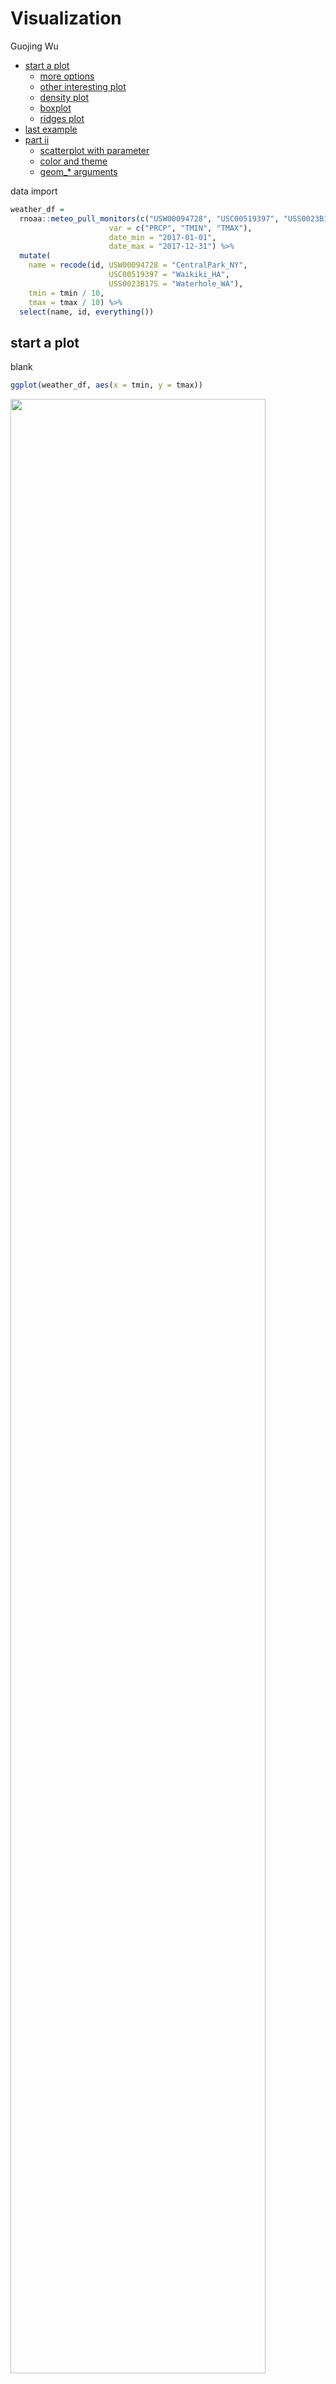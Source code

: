 Visualization
================
Guojing Wu

-   [start a plot](#start-a-plot)
    -   [more options](#more-options)
    -   [other interesting plot](#other-interesting-plot)
    -   [density plot](#density-plot)
    -   [boxplot](#boxplot)
    -   [ridges plot](#ridges-plot)
-   [last example](#last-example)
-   [part ii](#part-ii)
    -   [scatterplot with parameter](#scatterplot-with-parameter)
    -   [color and theme](#color-and-theme)
    -   [geom\_\* arguments](#geom_-arguments)

data import

``` r
weather_df = 
  rnoaa::meteo_pull_monitors(c("USW00094728", "USC00519397", "USS0023B17S"),
                      var = c("PRCP", "TMIN", "TMAX"), 
                      date_min = "2017-01-01",
                      date_max = "2017-12-31") %>%
  mutate(
    name = recode(id, USW00094728 = "CentralPark_NY", 
                      USC00519397 = "Waikiki_HA",
                      USS0023B17S = "Waterhole_WA"),
    tmin = tmin / 10,
    tmax = tmax / 10) %>%
  select(name, id, everything())
```

start a plot
------------

blank

``` r
ggplot(weather_df, aes(x = tmin, y = tmax))
```

<img src="Visualization_files/figure-markdown_github/unnamed-chunk-1-1.png" width="90%" />

scatterplot

``` r
ggplot(weather_df, aes(x = tmin, y = tmax)) +
  geom_point()
```

    ## Warning: Removed 15 rows containing missing values (geom_point).

<img src="Visualization_files/figure-markdown_github/unnamed-chunk-2-1.png" width="90%" />

filter

``` r
weather_df %>%
  filter(name == "CentralPark_NY") %>%
  ggplot(aes(x = tmin, y = tmax)) +
  geom_point()
```

<img src="Visualization_files/figure-markdown_github/unnamed-chunk-3-1.png" width="90%" />

or just save it into a variable

``` r
weather_sp = 
  ggplot(weather_df, aes(x = tmin, y = tmax)) +
  geom_point()
```

### more options

color

``` r
ggplot(weather_df, aes(x = tmin, y = tmax)) +
  geom_point(aes(color = name))
```

    ## Warning: Removed 15 rows containing missing values (geom_point).

<img src="Visualization_files/figure-markdown_github/unnamed-chunk-5-1.png" width="90%" />

add a geom

``` r
ggplot(weather_df, aes(x = tmin, y = tmax)) +
  geom_point(aes(color = name)) +
  geom_smooth(se = FALSE)
```

    ## `geom_smooth()` using method = 'gam' and formula 'y ~ s(x, bs = "cs")'

    ## Warning: Removed 15 rows containing non-finite values (stat_smooth).

    ## Warning: Removed 15 rows containing missing values (geom_point).

<img src="Visualization_files/figure-markdown_github/unnamed-chunk-6-1.png" width="90%" />

make it transparent

``` r
ggplot(weather_df, aes(x = tmin, y = tmax)) +
  geom_point(aes(color = name, alpha = 0.4)) +
  geom_smooth(se = FALSE)
```

    ## `geom_smooth()` using method = 'gam' and formula 'y ~ s(x, bs = "cs")'

    ## Warning: Removed 15 rows containing non-finite values (stat_smooth).

    ## Warning: Removed 15 rows containing missing values (geom_point).

<img src="Visualization_files/figure-markdown_github/unnamed-chunk-7-1.png" width="90%" />

so what will happen if I put color parameters in ggplot()? It became a global parameter

``` r
ggplot(weather_df, aes(x = tmin, y = tmax, color = name)) +
  geom_point() +
  geom_smooth(se = FALSE)
```

    ## `geom_smooth()` using method = 'loess' and formula 'y ~ x'

    ## Warning: Removed 15 rows containing non-finite values (stat_smooth).

    ## Warning: Removed 15 rows containing missing values (geom_point).

<img src="Visualization_files/figure-markdown_github/unnamed-chunk-8-1.png" width="90%" />

now we seperate the plot into different facets according to name

``` r
ggplot(weather_df, aes(x = tmin, y = tmax, color = name)) +
  geom_point() +
  geom_smooth(se = FALSE) +
  facet_grid( ~ name)
```

    ## `geom_smooth()` using method = 'loess' and formula 'y ~ x'

    ## Warning: Removed 15 rows containing non-finite values (stat_smooth).

    ## Warning: Removed 15 rows containing missing values (geom_point).

<img src="Visualization_files/figure-markdown_github/unnamed-chunk-9-1.png" width="90%" />

### other interesting plot

``` r
ggplot(weather_df, aes(x = date, y = tmax)) +
  geom_point(aes(color = name))
```

    ## Warning: Removed 3 rows containing missing values (geom_point).

<img src="Visualization_files/figure-markdown_github/unnamed-chunk-10-1.png" width="90%" />

using line instead

``` r
ggplot(weather_df, aes(x = date, y = tmax)) +
  geom_line(aes(color = name))
```

<img src="Visualization_files/figure-markdown_github/unnamed-chunk-11-1.png" width="90%" />

seperate them

``` r
ggplot(weather_df, aes(x = date, y = tmax, color = name)) +
  geom_point() +
  geom_smooth(se = FALSE) +
  facet_grid( ~ name)
```

    ## `geom_smooth()` using method = 'loess' and formula 'y ~ x'

    ## Warning: Removed 3 rows containing non-finite values (stat_smooth).

    ## Warning: Removed 3 rows containing missing values (geom_point).

<img src="Visualization_files/figure-markdown_github/unnamed-chunk-12-1.png" width="90%" />

if you put color parameters into aes(), and "blue" doesn't exist, it'll just create another variable "color" and make every term equals to "blue"

``` r
ggplot(weather_df) + geom_point(aes(x = tmax, y = tmin), color = "blue")
```

    ## Warning: Removed 15 rows containing missing values (geom_point).

<img src="Visualization_files/figure-markdown_github/unnamed-chunk-13-1.png" width="90%" />

``` r
ggplot(weather_df) + geom_point(aes(x = tmax, y = tmin, color = "blue"))
```

    ## Warning: Removed 15 rows containing missing values (geom_point).

<img src="Visualization_files/figure-markdown_github/unnamed-chunk-13-2.png" width="90%" />

### density plot

``` r
ggplot(weather_df, aes(x = tmin, fill = name)) +
  geom_density(alpha = 0.4)
```

    ## Warning: Removed 15 rows containing non-finite values (stat_density).

<img src="Visualization_files/figure-markdown_github/unnamed-chunk-14-1.png" width="90%" />

### boxplot

``` r
ggplot(weather_df, aes(x = name, y = tmax)) +
  geom_boxplot()
```

    ## Warning: Removed 3 rows containing non-finite values (stat_boxplot).

<img src="Visualization_files/figure-markdown_github/unnamed-chunk-15-1.png" width="90%" />

### ridges plot

``` r
ggplot(weather_df, aes(x = tmax, y = name)) +
  geom_density_ridges(scale = 0.5)
```

    ## Picking joint bandwidth of 1.84

    ## Warning: Removed 3 rows containing non-finite values (stat_density_ridges).

<img src="Visualization_files/figure-markdown_github/unnamed-chunk-16-1.png" width="90%" />

last example
------------

make a bunch of plot

``` r
ggplot(weather_df, aes(y = prcp, x = name)) +
  geom_boxplot()
```

    ## Warning: Removed 3 rows containing non-finite values (stat_boxplot).

<img src="Visualization_files/figure-markdown_github/unnamed-chunk-17-1.png" width="90%" />

``` r
ggplot(weather_df, aes(y = prcp, x = name)) +
  geom_violin()
```

    ## Warning: Removed 3 rows containing non-finite values (stat_ydensity).

<img src="Visualization_files/figure-markdown_github/unnamed-chunk-18-1.png" width="90%" />

``` r
weather_df %>%
  filter(prcp < 100) %>%
  ggplot(aes(y = prcp, x = name)) +
  geom_boxplot()
```

<img src="Visualization_files/figure-markdown_github/unnamed-chunk-19-1.png" width="90%" />

part ii
-------

### scatterplot with parameter

``` r
ggplot(weather_df, aes(x = tmin, y = tmax)) + 
  geom_point(aes(color = name), alpha = .5) + 
  labs(
    title = "Temperature plot",
    x = "Minimum daily temperature (C)",
    y = "Maxiumum daily temperature (C)",
    caption = "Data from the rnoaa package"
  )
```

    ## Warning: Removed 15 rows containing missing values (geom_point).

<img src="Visualization_files/figure-markdown_github/unnamed-chunk-20-1.png" width="90%" />

tick makrs and labels (not that x is continuous here)

``` r
ggplot(weather_df, aes(x = tmin, y = tmax)) + 
  geom_point(aes(color = name), alpha = .5) + 
  labs(
    title = "Temperature plot",
    x = "Minimum daily temperature (C)",
    y = "Maxiumum daily temperature (C)",
    caption = "Data from the rnoaa package"
  ) + 
  scale_x_continuous(breaks = c(-15, 0, 15), 
                     labels = c("-15º C", "0º C", "15º C")
  ) +
  scale_y_continuous(
    position = "right", 
    trans = "sqrt"
  )
```

    ## Warning in self$trans$transform(x): 产生了NaNs

    ## Warning: Transformation introduced infinite values in continuous y-axis

    ## Warning: Removed 90 rows containing missing values (geom_point).

<img src="Visualization_files/figure-markdown_github/unnamed-chunk-21-1.png" width="90%" />

### color and theme

adjust color

``` r
ggplot(weather_df, aes(x = tmin, y = tmax)) + 
  geom_point(aes(color = name), alpha = .5) + 
  labs(
    title = "Temperature plot",
    x = "Minimum daily temperature (C)",
    y = "Maxiumum daily temperature (C)",
    caption = "Data from the rnoaa package"
  ) + 
  scale_color_hue(
    name = "location", 
    h = c(100,350), 
    l = 75, 
  )
```

    ## Warning: Removed 15 rows containing missing values (geom_point).

<img src="Visualization_files/figure-markdown_github/unnamed-chunk-22-1.png" width="90%" />

using viridis package for a better plot

``` r
ggplot(weather_df, aes(x = tmin, y = tmax)) + 
  geom_point(aes(color = name), alpha = .5) + 
  labs(
    title = "Temperature plot",
    x = "Minimum daily temperature (C)",
    y = "Maxiumum daily temperature (C)",
    caption = "Data from the rnoaa package"
  ) + 
  viridis::scale_color_viridis(
    name = "location", 
    discrete = TRUE, 
  )
```

    ## Warning: Removed 15 rows containing missing values (geom_point).

<img src="Visualization_files/figure-markdown_github/unnamed-chunk-23-1.png" width="90%" />

change the legend

``` r
ggplot(weather_df, aes(x = tmin, y = tmax)) + 
  geom_point(aes(color = name), alpha = .5) + 
  labs(
    title = "Temperature plot",
    x = "Minimum daily temperature (C)",
    y = "Maxiumum daily temperature (C)",
    caption = "Data from the rnoaa package"
  ) + 
  viridis::scale_color_viridis(
    name = "location", 
    discrete = TRUE, 
  ) +
  theme(legend.position = "bottom")
```

    ## Warning: Removed 15 rows containing missing values (geom_point).

<img src="Visualization_files/figure-markdown_github/unnamed-chunk-24-1.png" width="90%" />

change the grey background

``` r
ggplot(weather_df, aes(x = tmin, y = tmax)) + 
  geom_point(aes(color = name), alpha = .5) + 
  labs(
    title = "Temperature plot",
    x = "Minimum daily temperature (C)",
    y = "Maxiumum daily temperature (C)",
    caption = "Data from the rnoaa package"
  ) + 
  viridis::scale_color_viridis(
    name = "location", 
    discrete = TRUE, 
  ) +
  theme_bw() +
  theme(legend.position = "bottom") # here, order matters. If you put theme precedent to theme_bw, when the theme_bw applied, it will overwrite all the former parameters.
```

    ## Warning: Removed 15 rows containing missing values (geom_point).

<img src="Visualization_files/figure-markdown_github/unnamed-chunk-25-1.png" width="90%" />

assessment

``` r
ggplot(weather_df, aes(x = date, y = tmax, color = name)) + 
  geom_point() +
  geom_smooth(se = FALSE) +
  labs(
    title = "tmax over the year"
  ) + 
  viridis::scale_color_viridis(
    name = "location", 
    discrete = TRUE, 
  ) + 
  theme(legend.position = "bottom")
```

    ## `geom_smooth()` using method = 'loess' and formula 'y ~ x'

    ## Warning: Removed 3 rows containing non-finite values (stat_smooth).

    ## Warning: Removed 3 rows containing missing values (geom_point).

<img src="Visualization_files/figure-markdown_github/unnamed-chunk-26-1.png" width="90%" />

### geom\_\* arguments

Adding plot using data from another dataset

``` r
centralpark_df = weather_df %>% filter(name == "CentralPark_NY")
waikiki_df = weather_df %>% filter(name == "Waikiki_HA")

ggplot(waikiki_df, aes(x = date, y = tmax, color = name)) +
  geom_point() +
  geom_line(data = centralpark_df)
```

    ## Warning: Removed 3 rows containing missing values (geom_point).

<img src="Visualization_files/figure-markdown_github/unnamed-chunk-27-1.png" width="90%" />
